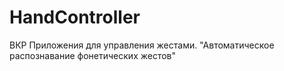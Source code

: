 # HandController
ВКР Приложения для управления жестами. "Автоматическое распознавание фонетических жестов"
